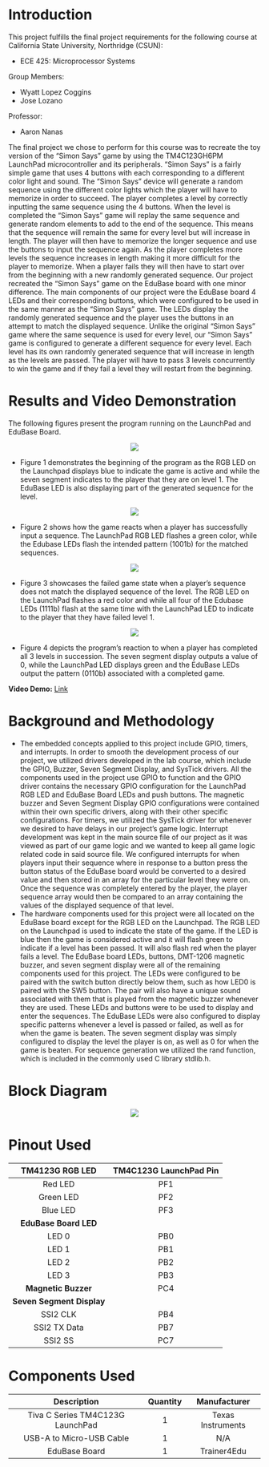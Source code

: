 # Introduction
This project fulfills the final project requirements for the following course at California State University, Northridge (CSUN):
- ECE 425: Microprocessor Systems

Group Members:
- Wyatt Lopez Coggins
- Jose Lozano

Professor:
- Aaron Nanas

The final project we chose to perform for this course was to recreate the toy version of the “Simon Says” game by using the TM4C123GH6PM LaunchPad microcontroller and its peripherals. “Simon Says” is a fairly simple game that uses 4 buttons with each corresponding to a different color light and sound. The “Simon Says” device will generate a random sequence using the different color lights which the player will have to memorize in order to succeed. The player completes a level by correctly inputting the same sequence using the 4 buttons. When the level is completed the “Simon Says” game will replay the same sequence and generate random elements to add to the end of the sequence. This means that the sequence will remain the same for every level but will increase in length. The player will then have to memorize the longer sequence and use the buttons to input the sequence again. As the player completes more levels the sequence increases in length making it more difficult for the player to memorize. When a player fails they will then have to start over from the beginning with a new randomly generated sequence. Our project recreated the “Simon Says” game on the EduBase board with one minor difference. The main components of our project were the EduBase board 4 LEDs and their corresponding buttons, which were configured to be used in the same manner as the “Simon Says” game. The LEDs display the randomly generated sequence and the player uses the buttons in an attempt to match the displayed sequence. Unlike the original “Simon Says” game where the same sequence is used for every level, our “Simon Says” game is configured to generate a different sequence for every level. Each level has its own randomly generated sequence that will increase in length as the levels are passed. The player will have to pass 3 levels concurrently to win the game and if they fail a level they will restart from the beginning.

# Results and Video Demonstration
The following figures present the program running on the LaunchPad and EduBase Board.

<p align="center">
  <img src="https://github.com/user-attachments/assets/105da8b1-2147-4db8-b805-3f9827cd1c89"/>
</p>

- Figure 1 demonstrates the beginning of the program as the RGB LED on the Launchpad displays blue to indicate the game is active and while the seven segment indicates to the player that they are on level 1. The EduBase LED is also displaying part of the generated sequence for the level.

<p align="center">
  <img src="https://github.com/user-attachments/assets/3c5a8a18-2948-496a-a205-d167aafbb31f"/>
</p>

- Figure 2 shows how the game reacts when a player has successfully input a sequence. The LaunchPad RGB LED flashes a green color, while the Edubase LEDs flash the intended pattern (1001b) for the matched sequences.
  
<p align="center">
  <img src="https://github.com/user-attachments/assets/277bc484-932b-4e20-b83a-4d620679fc43"/>
</p>

- Figure 3 showcases the failed game state when a player’s sequence does not match the displayed sequence of the level. The RGB LED on the LaunchPad flashes a red color and while all four of the Edubase LEDs (1111b) flash at the same time with the LaunchPad LED to indicate to the player that they have failed level 1.
  
<p align="center">
  <img src="https://github.com/user-attachments/assets/2a1c1460-cf6f-411f-90c5-39a05f56c77e"/>
</p>

- Figure 4 depicts the program’s reaction to when a player has completed all 3 levels in succession. The seven segment display outputs a value of 0, while the LaunchPad LED displays green and the EduBase LEDs output the pattern (0110b) associated with a completed game.
  
**Video Demo:** [Link](https://youtu.be/1dyNteN_RUA)

# Background and Methodology
- The embedded concepts applied to this project include GPIO, timers, and interrupts. In order to smooth the development process of our project, we utilized drivers developed in the lab course, which include the GPIO, Buzzer, Seven Segment Display, and SysTick drivers. All the components used in the project use GPIO to function and the GPIO driver contains the necessary GPIO configuration for the LaunchPad RGB LED and EduBase Board LEDs and push buttons. The magnetic buzzer and Seven Segment Display GPIO configurations were contained within their own specific drivers, along with their other specific configurations. For timers, we utilized the SysTick driver for whenever we desired to have delays in our project’s game logic. Interrupt development was kept in the main source file of our project as it was viewed as part of our game logic and we wanted to keep all game logic related code in said source file. We configured interrupts for when players input their sequence where in response to a button press the button status of the EduBase board would be converted to a desired value and then stored in an array for the particular level they were on. Once the sequence was completely entered by the player, the player sequence array would then be compared to an array containing the values of the displayed sequence of that level.  
- The hardware components used for this project were all located on the EduBase board except for the RGB LED on the Launchpad. The RGB LED on the Launchpad is used to indicate the state of the game. If the LED is blue then the game is considered active and it will flash green to indicate if a level has been passed. It will also flash red when the player fails a level. The EduBase board LEDs, buttons, DMT-1206 magnetic buzzer, and seven segment display were all of the remaining components used for this project. The LEDs were configured to be paired with the switch button directly below them, such as how LED0 is paired with the SW5 button. The pair will also have a unique sound associated with them that is played from the magnetic buzzer whenever they are used. These LEDs and buttons were to be used to display and enter the sequences. The EduBase LEDs were also configured to display specific patterns whenever a level is passed or failed, as well as for when the game is beaten. The seven segment display was simply configured to display the level the player is on, as well as 0 for when the game is beaten. For sequence generation we utilized the rand function, which is included in the commonly used C library stdlib.h. 

# Block Diagram
<p align="center">
  <img src="https://github.com/user-attachments/assets/3faae931-d71e-4890-ac4a-40b3f58dc5c8"/>
</p>

# Pinout Used
TM4123G RGB LED | TM4C123G LaunchPad Pin
:-: | :-:
Red LED | PF1
Green LED | PF2
Blue LED | PF3
**EduBase Board LED** | 
LED 0 | PB0
LED 1 | PB1
LED 2 | PB2
LED 3 | PB3
**Magnetic Buzzer** | PC4
**Seven Segment Display** |
SSI2 CLK | PB4
SSI2 TX Data | PB7
SSI2 SS | PC7
# Components Used
Description | Quantity | Manufacturer
:-: | :-: | :-:
Tiva C Series TM4C123G LaunchPad | 1 | Texas Instruments
USB-A to Micro-USB Cable | 1 | N/A
EduBase Board | 1 | Trainer4Edu
